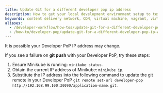 ```yaml
---
title: Update Git for a different developer pop ip address
description: How to get your local development environment setup to test Section CDN on your local machine.
keywords: content delivery network, CDN, virtual machine, vagrant, virtualbox, git, cli, local development, local machine, staging environment, developer pop
aliases:
  - /developer-workflow/how-tos/update-git-for-a-different-developer-pop-ip-address/
  - /how-to/developer-pop/update-git-for-a-different-developer-pop-ip-address/
---
```


It is possible your Developer PoP IP address may change.

If you see a failure on **git push** with your Developer PoP, try these steps:

1. Ensure Minikube is running: `minikube status`.
1. Obtain the current IP address of Minikube: `minikube ip`.
1. Substitute the IP address into the following command to update the git remote in your Developer PoP `git remote set-url developer-pop http://192.168.99.100:30090/application-name.git`.

